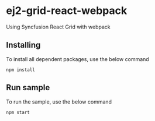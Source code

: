 # ej2-grid-react-webpack

Using Syncfusion React Grid with webpack

## Installing

To install all dependent packages, use the below command

```
npm install
```

## Run sample

To run the sample, use the below command

```
npm start
```
